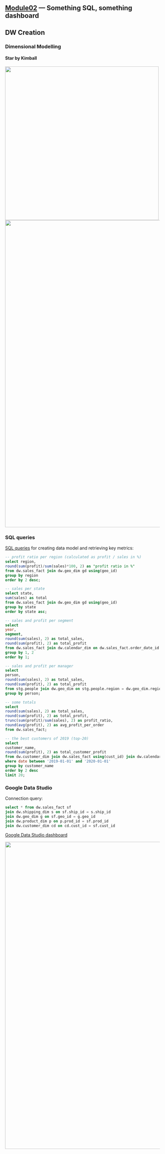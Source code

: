 ## [Module02](https://github.com/Data-Learn/data-engineering/tree/master/DE-101%20Modules/Module02) — Something SQL, something dashboard

## DW Creation

### Dimensional Modelling 

#### Star by Kimball

<img src="https://github.com/xokcanax/DE-101/blob/main/Module02/img/Conceptual%20model.png" width="500">

<img src="https://github.com/xokcanax/DE-101/blob/main/Module02/img/Physical%20model.png" width="1000">

### SQL queries

[SQL queries](https://github.com/xokcanax/DE-101/tree/main/Module02/SQL%20Queries) for creating data model and retrieving key metrics:

```sql
-- profit ratio per region (calculated as profit / sales in %)
select region, 
round(sum(profit)/sum(sales)*100, 2) as "profit ratio in %"
from dw.sales_fact join dw.geo_dim gd using(geo_id)
group by region
order by 2 desc;

-- sales per state
select state, 
sum(sales) as total
from dw.sales_fact join dw.geo_dim gd using(geo_id)
group by state 
order by state asc;

-- sales and profit per segment
select 
year, 
segment, 
round(sum(sales), 2) as total_sales, 
round(sum(profit), 2) as total_profit 
from dw.sales_fact join dw.calendar_dim on dw.sales_fact.order_date_id = dw.calendar_dim.date_id join dw.product_dim using(prod_id)
group by 1, 2
order by 1;

-- sales and profit per manager
select 
person, 
round(sum(sales), 2) as total_sales, 
round(sum(profit), 2) as total_profit
from stg.people join dw.geo_dim on stg.people.region = dw.geo_dim.region join dw.sales_fact using(geo_id)
group by person;

-- some totals
select
round(sum(sales), 2) as total_sales,
round(sum(profit), 2) as total_profit,
trunc(sum(profit)/sum(sales), 2) as profit_ratio,
round(avg(profit), 2) as avg_profit_per_order
from dw.sales_fact;

-- the best customers of 2019 (top-20)
select 
customer_name, 
round(sum(profit), 2) as total_customer_profit
from dw.customer_dim join dw.sales_fact using(cust_id) join dw.calendar_dim on dw.sales_fact.order_date_id = dw.calendar_dim.date_id 
where date between '2019-01-01' and '2020-01-01'
group by customer_name
order by 2 desc 
limit 20;
```

### Google Data Studio

Connection query:

```sql
select * from dw.sales_fact sf
join dw.shipping_dim s on sf.ship_id = s.ship_id 
join dw.geo_dim g on sf.geo_id = g.geo_id 
join dw.product_dim p on p.prod_id = sf.prod_id 
join dw.customer_dim cd on cd.cust_id = sf.cust_id
```

[Google Data Studio dashboard](https://datastudio.google.com/u/0/reporting/16edfb50-cef8-4941-8a3c-ea971948a2dd/page/5xU9B)

<img src="https://github.com/xokcanax/DE-101/blob/main/Module02/img/Google%20Data%20Studio%20-%20Sample%20Superstore%20-%20Dashboard.png" width="1000">
